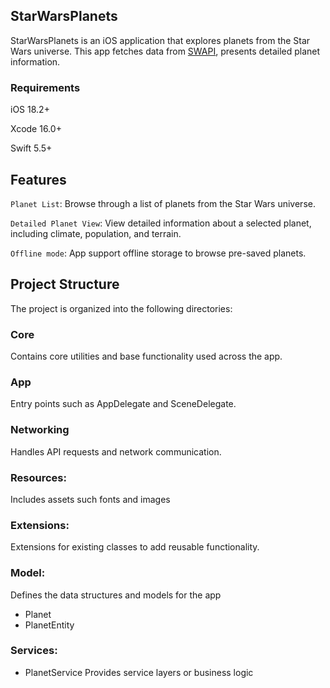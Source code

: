## StarWarsPlanets

StarWarsPlanets is an iOS application that explores planets from the Star Wars universe. This app fetches data from [SWAPI](https://swapi.dev/documentation), presents detailed planet information.
 


### Requirements

iOS 18.2+

Xcode 16.0+

Swift 5.5+

## Features

```Planet List```: Browse through a list of planets from the Star Wars universe.

```Detailed Planet View```: View detailed information about a selected planet, including climate, population, and terrain.

```Offline mode```: App support offline storage to browse pre-saved planets.

## Project Structure

The project is organized into the following directories:

### Core
Contains core utilities and base functionality used across the app.

### App
 Entry points such as AppDelegate and SceneDelegate.

### Networking
Handles API requests and network communication.

### Resources: 
Includes assets such fonts and images

### Extensions: 
Extensions for existing classes to add reusable functionality.

### Model: 
Defines the data structures and models for the app
- Planet
- PlanetEntity

### Services:
- PlanetService
Provides service layers or business logic
